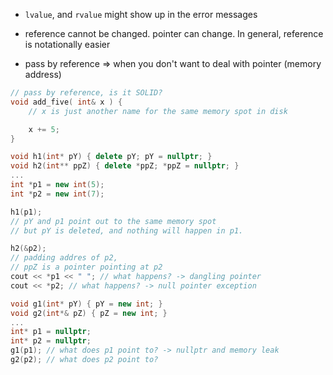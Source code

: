 - `lvalue`, and `rvalue` might show up in the error messages

- reference cannot be changed. pointer can change. In general, reference is notationally easier

- pass by reference => when you don't want to deal with pointer (memory address)

```c++
// pass by reference, is it SOLID?
void add_five( int& x ) {
    // x is just another name for the same memory spot in disk

    x += 5;
}
```

```c++
void h1(int* pY) { delete pY; pY = nullptr; }
void h2(int** ppZ) { delete *ppZ; *ppZ = nullptr; }
...
int *p1 = new int(5);
int *p2 = new int(7);

h1(p1);
// pY and p1 point out to the same memory spot
// but pY is deleted, and nothing will happen in p1.

h2(&p2);
// padding addres of p2,
// ppZ is a pointer pointing at p2
cout << *p1 << " "; // what happens? -> dangling pointer
cout << *p2; // what happens? -> null pointer exception

```

```c++
void g1(int* pY) { pY = new int; }
void g2(int*& pZ) { pZ = new int; }
...
int* p1 = nullptr;
int* p2 = nullptr;
g1(p1); // what does p1 point to? -> nullptr and memory leak
g2(p2); // what does p2 point to?

```
